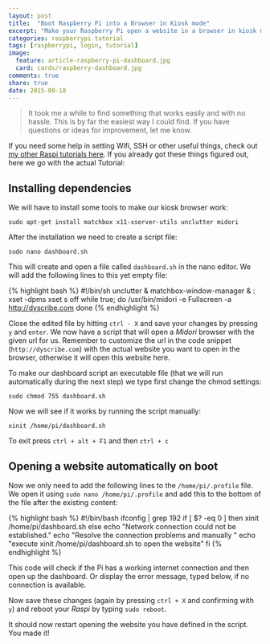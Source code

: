 ```yaml
---
layout: post
title:  "Boot Raspberry Pi into a Browser in Kiosk mode"
excerpt: "Make your Raspberry Pi open a website in a browser in kiosk mode as soon as you switch it on."
categories: raspberrypi tutorial
tags: [raspberrypi, login, tutorial]
image:
  feature: article-raspberry-pi-dashboard.jpg
  card: cards/raspberry-dashboard.jpg
comments: true
share: true
date: 2015-09-18
---
```


> It took me a while to find something that works easily and with no hassle. This is by far the easiest way I could find. If you have questions or ideas for improvement, let me know.

If you need some help in setting Wifi, SSH or other useful things, check out [my other Raspi tutorials here](//dyscribe.com/tags/#raspberrypi). If you already got these things figured out, here we go with the actual Tutorial:

## Installing dependencies

We will have to install some tools to make our kiosk browser work:

`sudo apt-get install matchbox x11-xserver-utils unclutter midori`

After the installation we need to create a script file:

`sudo nano dashboard.sh`

This will create and open a file called `dashboard.sh` in the nano editor. We will add the following lines to this yet empty file:

{% highlight bash %}
#!/bin/sh
unclutter &
matchbox-window-manager & :
xset -dpms
xset s off
while true; do
/usr/bin/midori -e Fullscreen -a http://dyscribe.com
done
{% endhighlight %}

Close the edited file by hitting `ctrl - X` and save your changes by pressing `y` and `enter`.
We now have a script that will open a _Midori_ browser with the given url for us. Remember to customize the url in the code snippet (`http://dyscribe.com`) with the actual website you want to open in the browser, otherwise it will open this website here.

To make our dashboard script an executable file (that we will run automatically during the next step) we type first change the chmod settings:

`sudo chmod 755 dashboard.sh`

Now we will see if it works by running the script manually:

`xinit /home/pi/dashboard.sh`

To exit press `ctrl + alt + F1` and then `ctrl + c`

## Opening a website automatically on boot

Now we only need to add the following lines to the `/home/pi/.profile` file. We open it using
`sudo nano /home/pi/.profile` and add this to the bottom of the file after the existing content:

{% highlight bash %}
#!/bin/bash
ifconfig | grep 192
if [ $? -eq 0 ]
then
xinit /home/pi/dashboard.sh
else
echo "Network connection could not be established."
echo "Resolve the connection problems and manually "
echo "execute xinit /home/pi/dashboard.sh to open the website"
fi
{% endhighlight %}

This code will check if the Pi has a working internet connection and then open up the dashboard. Or display the error message, typed below, if no connection is available.

Now save these changes (again by pressing `ctrl + X` and confirming with `y`) and reboot your _Raspi_ by typing `sudo reboot`.

It should now restart opening the website you have defined in the script. You made it!
